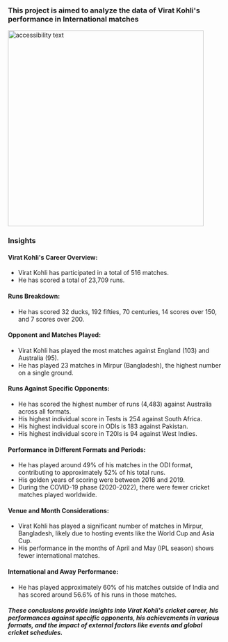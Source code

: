 ### This project is aimed to analyze the data of Virat Kohli's performance in International matches

  <p align="left">
  <img src="https://1drv.ms/f/s!Agxno_Actig2ijUo5BLMH3-MsPfV?e=I0wjBf" width="450" alt="accessibility text">
</p>

### Insights

####  Virat Kohli's Career Overview:
* Virat Kohli has participated in a total of 516 matches.
* He has scored a total of 23,709 runs.
   
####  Runs Breakdown:
* He has scored 32 ducks, 192 fifties, 70 centuries, 14 scores over 150, and 7 scores over 200.

####  Opponent and Matches Played:
* Virat Kohli has played the most matches against England (103) and Australia (95).
* He has played 23 matches in Mirpur (Bangladesh), the highest number on a single ground.

####  Runs Against Specific Opponents:
* He has scored the highest number of runs (4,483) against Australia across all formats.
* His highest individual score in Tests is 254 against South Africa.
* His highest individual score in ODIs is 183 against Pakistan.
* His highest individual score in T20Is is 94 against West Indies.

####  Performance in Different Formats and Periods:
* He has played around 49% of his matches in the ODI format, contributing to approximately 52% of his total runs.
* His golden years of scoring were between 2016 and 2019.
* During the COVID-19 phase (2020-2022), there were fewer cricket matches played worldwide.

####  Venue and Month Considerations:
* Virat Kohli has played a significant number of matches in Mirpur, Bangladesh, likely due to hosting events like the   World Cup and Asia Cup.
* His performance in the months of April and May (IPL season) shows fewer international matches.

####  International and Away Performance:
* He has played approximately 60% of his matches outside of India and has scored around 56.6% of his runs in those matches.


##### These conclusions provide insights into Virat Kohli's cricket career, his performances against specific opponents, his achievements in various formats, and the impact of external factors like events and global cricket schedules.
